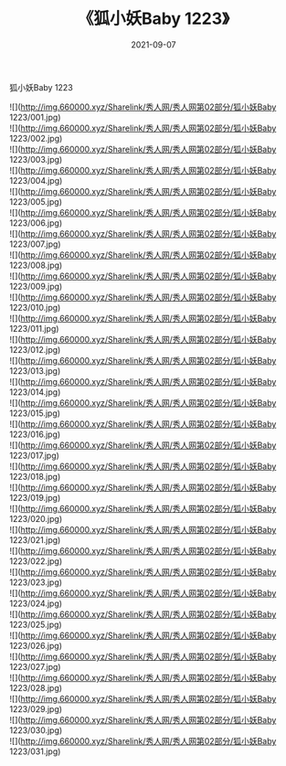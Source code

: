 ﻿---
layout: post
title:  《狐小妖Baby 1223》
date:   2021-09-07
img: http://img.660000.xyz/Sharelink/秀人网/秀人网第02部分/狐小妖Baby 1223/000.jpg
categories: [美女, 清纯, 唯美]
---

狐小妖Baby 1223

  ![](http://img.660000.xyz/Sharelink/秀人网/秀人网第02部分/狐小妖Baby 1223/001.jpg) <br> ![](http://img.660000.xyz/Sharelink/秀人网/秀人网第02部分/狐小妖Baby 1223/002.jpg) <br> ![](http://img.660000.xyz/Sharelink/秀人网/秀人网第02部分/狐小妖Baby 1223/003.jpg) <br> ![](http://img.660000.xyz/Sharelink/秀人网/秀人网第02部分/狐小妖Baby 1223/004.jpg) <br> ![](http://img.660000.xyz/Sharelink/秀人网/秀人网第02部分/狐小妖Baby 1223/005.jpg) <br> ![](http://img.660000.xyz/Sharelink/秀人网/秀人网第02部分/狐小妖Baby 1223/006.jpg) <br> ![](http://img.660000.xyz/Sharelink/秀人网/秀人网第02部分/狐小妖Baby 1223/007.jpg) <br> ![](http://img.660000.xyz/Sharelink/秀人网/秀人网第02部分/狐小妖Baby 1223/008.jpg) <br> ![](http://img.660000.xyz/Sharelink/秀人网/秀人网第02部分/狐小妖Baby 1223/009.jpg) <br> ![](http://img.660000.xyz/Sharelink/秀人网/秀人网第02部分/狐小妖Baby 1223/010.jpg) <br> ![](http://img.660000.xyz/Sharelink/秀人网/秀人网第02部分/狐小妖Baby 1223/011.jpg) <br> ![](http://img.660000.xyz/Sharelink/秀人网/秀人网第02部分/狐小妖Baby 1223/012.jpg) <br> ![](http://img.660000.xyz/Sharelink/秀人网/秀人网第02部分/狐小妖Baby 1223/013.jpg) <br> ![](http://img.660000.xyz/Sharelink/秀人网/秀人网第02部分/狐小妖Baby 1223/014.jpg) <br> ![](http://img.660000.xyz/Sharelink/秀人网/秀人网第02部分/狐小妖Baby 1223/015.jpg) <br> ![](http://img.660000.xyz/Sharelink/秀人网/秀人网第02部分/狐小妖Baby 1223/016.jpg) <br> ![](http://img.660000.xyz/Sharelink/秀人网/秀人网第02部分/狐小妖Baby 1223/017.jpg) <br> ![](http://img.660000.xyz/Sharelink/秀人网/秀人网第02部分/狐小妖Baby 1223/018.jpg) <br> ![](http://img.660000.xyz/Sharelink/秀人网/秀人网第02部分/狐小妖Baby 1223/019.jpg) <br> ![](http://img.660000.xyz/Sharelink/秀人网/秀人网第02部分/狐小妖Baby 1223/020.jpg) <br> ![](http://img.660000.xyz/Sharelink/秀人网/秀人网第02部分/狐小妖Baby 1223/021.jpg) <br> ![](http://img.660000.xyz/Sharelink/秀人网/秀人网第02部分/狐小妖Baby 1223/022.jpg) <br> ![](http://img.660000.xyz/Sharelink/秀人网/秀人网第02部分/狐小妖Baby 1223/023.jpg) <br> ![](http://img.660000.xyz/Sharelink/秀人网/秀人网第02部分/狐小妖Baby 1223/024.jpg) <br> ![](http://img.660000.xyz/Sharelink/秀人网/秀人网第02部分/狐小妖Baby 1223/025.jpg) <br> ![](http://img.660000.xyz/Sharelink/秀人网/秀人网第02部分/狐小妖Baby 1223/026.jpg) <br> ![](http://img.660000.xyz/Sharelink/秀人网/秀人网第02部分/狐小妖Baby 1223/027.jpg) <br> ![](http://img.660000.xyz/Sharelink/秀人网/秀人网第02部分/狐小妖Baby 1223/028.jpg) <br> ![](http://img.660000.xyz/Sharelink/秀人网/秀人网第02部分/狐小妖Baby 1223/029.jpg) <br> ![](http://img.660000.xyz/Sharelink/秀人网/秀人网第02部分/狐小妖Baby 1223/030.jpg) <br> ![](http://img.660000.xyz/Sharelink/秀人网/秀人网第02部分/狐小妖Baby 1223/031.jpg) <br>